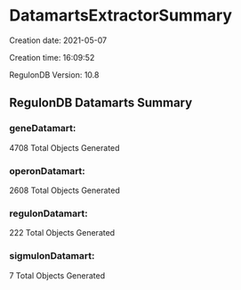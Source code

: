 # DatamartsExtractorSummary 
Creation date: 2021-05-07
 
Creation time: 16:09:52
 
RegulonDB Version: 10.8 

## RegulonDB Datamarts Summary 

 ### geneDatamart: 
 4708 Total Objects Generated
 ### operonDatamart: 
 2608 Total Objects Generated
 ### regulonDatamart: 
 222 Total Objects Generated
 ### sigmulonDatamart: 
 7 Total Objects Generated